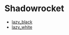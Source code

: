 # Shadowrocket

- [lazy_black](https://raw.githubusercontent.com/KaleidoX/configs/main/Shadowrocket/lazy_black.conf)
- [lazy_white](https://raw.githubusercontent.com/KaleidoX/configs/main/Shadowrocket/lazy_white.conf)
